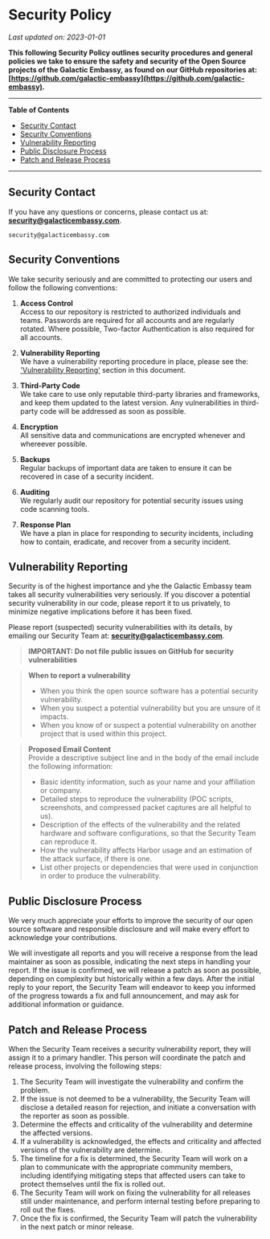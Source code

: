 # Security Policy

_Last updated on: 2023-01-01_



**This following Security Policy outlines security procedures and general 
policies we take to ensure the safety and security of the Open Source projects 
of the Galactic Embassy, as found on our GitHub repositories at: 
[https://github.com/galactic-embassy](https://github.com/galactic-embassy).**


---

**Table of Contents**
  * [Security Contact](#security-contact)
  * [Security Conventions](#security-conventions)
  * [Vulnerability Reporting](#vulnerability-reporting)
  * [Public Disclosure Process](#public-disclosure-process)
  * [Patch and Release Process ](#patch-and-release-process-process)

---


## Security Contact
 
If you have any questions or concerns, please contact us at:
**[security@galacticembassy.com](mailto:security@galacticembassy.com)**.

```
security@galacticembassy.com
```

## Security Conventions

We take security seriously and are committed to protecting our users and follow 
the following conventions:

1. **Access Control** \
Access to our repository is restricted to authorized individuals and teams. 
Passwords are required for all accounts and are regularly rotated. 
Where possible, Two-factor Authentication is also required for all accounts.

2. **Vulnerability Reporting** \
We have a vulnerability reporting procedure in place, please see the: 
['Vulnerability Reporting'](#vulnerability-reporting) section in this document.

3. **Third-Party Code** \
We take care to use only reputable third-party libraries and frameworks, 
and keep them updated to the latest version. Any vulnerabilities in 
third-party code will be addressed as soon as possible.

4. **Encryption** \
All sensitive data and communications are encrypted whenever and whereever 
possible.

5. **Backups** \
Regular backups of important data are taken to ensure it can be recovered in 
case of a security incident.

6. **Auditing** \
We regularly audit our repository for potential security issues using code 
scanning tools.

7. **Response Plan** \
We have a plan in place for responding to security incidents, including how 
to contain, eradicate, and recover from a security incident.


## Vulnerability Reporting

Security is of the highest importance and yhe the Galactic Embassy team takes all 
security vulnerabilities very seriously. 
If you discover a potential security vulnerability in our code, please report 
it to us privately, to minimize negative implications before it has been fixed.


Please report (suspected) security vulnerabilities with its details, by 
emailing our Security Team at:
**[security@galacticembassy.com](mailto:security@galacticembassy.com)**. 


> **IMPORTANT: Do not file public issues on GitHub for security vulnerabilities**


> **When to report a vulnerability**
> - When you think the open source software has a potential security 
vulnerability.
> - When you suspect a potential vulnerability but you are unsure of it impacts.
> - When you know of or suspect a potential vulnerability on another project 
that is used within this project. 


> **Proposed Email Content** \
> Provide a descriptive subject line and in the body of the email include the 
> following information:
> - Basic identity information, such as your name and your affiliation or company.
> - Detailed steps to reproduce the vulnerability (POC scripts, screenshots, 
and compressed packet captures are all helpful to us).
> - Description of the effects of the vulnerability and the related hardware 
and software configurations, so that the Security Team can reproduce it.
> - How the vulnerability affects Harbor usage and an estimation of the attack 
surface, if there is one.
> - List other projects or dependencies that were used in conjunction in order 
to produce the vulnerability.


## Public Disclosure Process 

We very much appreciate your efforts to improve the security of our open source 
software and responsible disclosure and will make every effort to acknowledge 
your contributions. 


We will investigate all reports and you will receive a response from the lead 
maintainer as soon as possible, indicating the next steps in handling your report.
If the issue is confirmed, we will release a patch as soon as possible, 
depending on complexity but historically within a few days.
After the initial reply to your report, the Security Team will endeavor 
to keep you informed of the progress towards a fix and full announcement, 
and may ask for additional information or guidance.


## Patch and Release Process

When the Security Team receives a security vulnerability report, they will 
assign it to a primary handler. This person will coordinate the patch and 
release process, involving the following steps:

1. The Security Team will investigate the vulnerability and confirm the problem.
2. If the issue is not deemed to be a vulnerability, the Security Team will 
disclose a detailed reason for rejection, and initiate a conversation with the 
reporter as soon as possible.
3. Determine the effects and criticality of the vulnerability and determine the 
affected versions.
4. If a vulnerability is acknowledged, the effects and criticality and affected 
versions of the vulnerability are determine.
5. The timeline for a fix is determined, the Security Team will work on a plan 
to communicate with the appropriate community members, including identifying 
mitigating steps that affected users can take to protect themselves until the 
fix is rolled out.
6. The Security Team will work on fixing the vulnerability for all releases 
still under maintenance, and perform internal testing before preparing to roll 
out the fixes.
7. Once the fix is confirmed, the Security Team will patch the vulnerability in 
the next patch or minor release.
